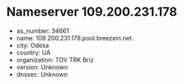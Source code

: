 # Nameserver 109.200.231.178

* as_number: 34661
* name: 109.200.231.178.pool.breezein.net.
* city: Odesa
* country: UA
* organization: TOV TRK Briz
* version: Unknown
* dnssec: Unknown
